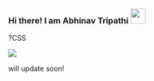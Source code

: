 ### Hi there! I am Abhinav Tripathi <img src="https://raw.githubusercontent.com/MartinHeinz/MartinHeinz/master/wave.gif" width="30px">


?CSS

<!--
**Pro-Abhinav/Pro-Abhinav** is a ✨ _special_ ✨ repository because its `README.md` (this file) appears on your GitHub profile

Here are some ideas to get you started:

- 🔭 I’m currently working on ...
- 🌱 I’m currently learning ...
- 👯 I’m looking to collaborate on ...
- 🤔 I’m looking for help with ...
- 💬 Ask me about ...
- 📫 How to reach me: ...
- 😄 Pronouns: ...
- ⚡ Fun fact: ...
-->

<img align="center" src="https://github-readme-stats.vercel.app/api/?username=Pro-Abhinav&theme=onedark&count_private=true" />

will update soon!
